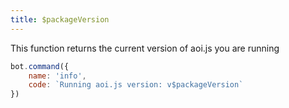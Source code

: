 ```yaml
---
title: $packageVersion
---
```


This function returns the current version of aoi.js you are running

```javascript
bot.command({
    name: 'info',
    code: `Running aoi.js version: v$packageVersion`
})
```


